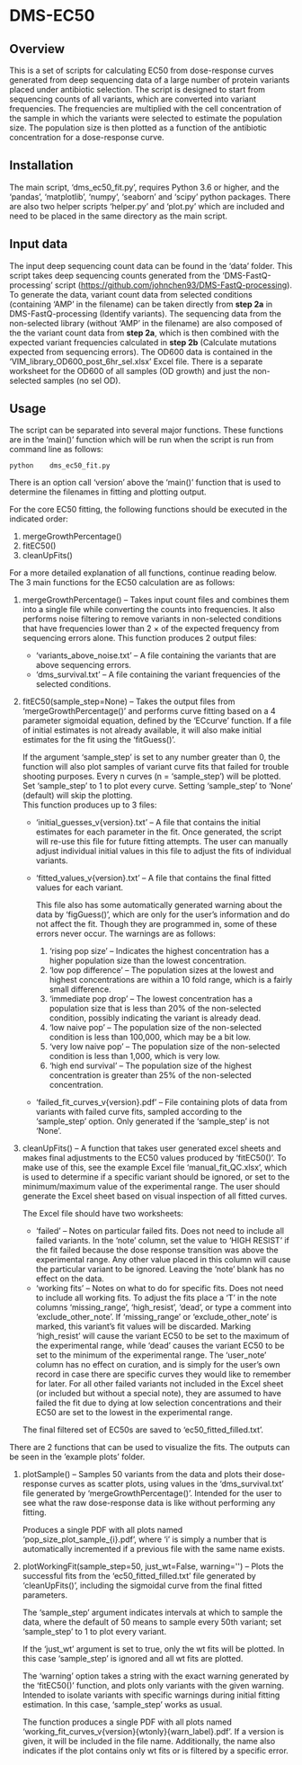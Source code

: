 # DMS-EC50

## Overview
This is a set of scripts for calculating EC50 from dose-response curves generated from deep sequencing data of a large number of protein variants placed under antibiotic selection. The script is designed to start from sequencing counts of all variants, which are converted into variant frequencies. The frequencies are multiplied with the cell concentration of the sample in which the variants were selected to estimate the population size. The population size is then plotted as a function of the antibiotic concentration for a dose-response curve.

## Installation
The main script, ‘dms_ec50_fit.py’, requires Python 3.6 or higher, and the ‘pandas’, ‘matplotlib’, ‘numpy’, ‘seaborn’ and ‘scipy’ python packages. There are also two helper scripts ‘helper.py’ and ‘plot.py’ which are included and need to be placed in the same directory as the main script.

## Input data
The input deep sequencing count data can be found in the ‘data’ folder.
This script takes deep sequencing counts generated from the ‘DMS-FastQ-processing’ script (https://github.com/johnchen93/DMS-FastQ-processing). 
To generate the data, variant count data from selected conditions (containing ‘AMP’ in the filename) can be taken directly from **step 2a** in DMS-FastQ-processing (Identify variants). The sequencing data from the non-selected library (without ‘AMP’ in the filename) are also composed of the the variant count data from **step 2a**, which is then combined with the expected variant frequencies calculated in **step 2b** (Calculate mutations expected from sequencing errors).
The OD600 data is contained in the ‘VIM_library_OD600_post_6hr_sel.xlsx’ Excel file. There is a separate worksheet for the OD600 of all samples (OD growth) and just the non-selected samples (no sel OD).

## Usage
The script can be separated into several major functions. These functions are in the ‘main()’ function which will be run when the script is run from command line as follows:  
  
    python    dms_ec50_fit.py
      
There is an option call ‘version’ above the ‘main()’ function that is used to determine the filenames in fitting and plotting output.  
  
For the core EC50 fitting, the following functions should be executed in the indicated order:
1.	mergeGrowthPercentage()
2.	fitEC50()
3.	cleanUpFits()
  
For a more detailed explanation of all functions, continue reading below.
The 3 main functions for the EC50 calculation are as follows:
1.	mergeGrowthPercentage() – Takes input count files and combines them into a single file while converting the counts into frequencies. It also performs noise filtering to remove variants in non-selected conditions that have frequencies lower than 2 × of the expected frequency from sequencing errors alone. 
This function produces 2 output files:  
    *	‘variants_above_noise.txt’ – A file containing the variants that are above sequencing errors.  
    *	‘dms_survival.txt’ – A file containing the variant frequencies of the selected conditions.  

2.	fitEC50(sample_step=None) – Takes the output files from ‘mergeGrowthPercentage()’ and performs curve fitting based on a 4 parameter sigmoidal equation, defined by the ‘ECcurve’ function. If a file of initial estimates is not already available, it will also make initial estimates for the fit using the ‘fitGuess()’. 

    If the argument ‘sample_step’ is set to any number greater than 0, the function will also plot samples of variant curve fits that failed for trouble shooting purposes. Every n curves (n = ‘sample_step’) will be plotted. Set ‘sample_step’ to 1 to plot every curve. Setting ‘sample_step’ to ‘None’ (default) will skip the plotting.  
    This function produces up to 3 files:  
    *	‘initial_guesses_v{version}.txt’ – A file that contains the initial estimates for each parameter in the fit. Once generated, the script will re-use this file for future fitting attempts. The user can manually adjust individual initial values in this file to adjust the fits of individual variants. 
    *	‘fitted_values_v{version}.txt’ – A file that contains the final fitted values for each variant. 

        This file also has some automatically generated warning about the data by ‘figGuess()’, which are only for the user’s information and do not affect the fit. Though they are programmed in, some of these errors never occur. The warnings are as follows:

        1.	‘rising pop size’ – Indicates the highest concentration has a higher population size than the lowest concentration.
        2.	‘low pop difference’ – The population sizes at the lowest and highest concentrations are within a 10 fold range, which is a fairly small difference.
        3.	‘immediate pop drop’ – The lowest concentration has a population size that is less than 20% of the non-selected condition, possibly indicating the variant is already dead.
        4.	‘low naive pop’ – The population size of the non-selected condition is less than 100,000, which may be a bit low.
        5.	‘very low naive pop’ – The population size of the non-selected condition is less than 1,000, which is very low.
        6.	‘high end survival’ – The population size of the highest concentration is greater than 25% of the non-selected concentration.

    *	‘failed_fit_curves_v{version}.pdf’ – File containing plots of data from variants with failed curve fits, sampled according to the ‘sample_step’ option. Only generated if the ‘sample_step’ is not ‘None’.

3.	cleanUpFits() – A function that takes user generated excel sheets and makes final adjustments to the EC50 values produced by ‘fitEC50()’. To make use of this, see the example Excel file ‘manual_fit_QC.xlsx’, which is used to determine if a specific variant should be ignored, or set to the minimum/maximum value of the experimental range. The user should generate the Excel sheet based on visual inspection of all fitted curves.  

    The Excel file should have two worksheets:  

    *	 ‘failed’ – Notes on particular failed fits. Does not need to include all failed variants. In the ‘note’ column, set the value to ‘HIGH RESIST’ if the fit failed because the dose response transition was above the experimental range. Any other value placed in this column will cause the particular variant to be ignored. Leaving the ‘note’ blank has no effect on the data.
    *	‘working fits’ – Notes on what to do for specific fits. Does not need to include all working fits. To adjust the fits place a ‘T’ in the note columns ‘missing_range’, ‘high_resist’, ‘dead’, or type a comment into ‘exclude_other_note’. If ‘missing_range’ or ‘exclude_other_note’ is marked, this variant’s fit values will be discarded. Marking ‘high_resist’ will cause the variant EC50 to be set to the maximum of the experimental range, while ‘dead’ causes the variant EC50 to be set to the minimum of the experimental range. The ‘user_note’ column has no effect on curation, and is simply for the user’s own record in case there are specific curves they would like to remember for later.
For all other failed variants not included in the Excel sheet (or included but without a special note), they are assumed to have failed the fit due to dying at low selection concentrations and their EC50 are set to the lowest in the experimental range.  
  
    The final filtered set of EC50s are saved to ‘ec50_fitted_filled.txt’.
    
There are 2 functions that can be used to visualize the fits. The outputs can be seen in the ’example plots’ folder.
1.	plotSample() – Samples 50 variants from the data and plots their dose-response curves as scatter plots, using values in the ‘dms_survival.txt’ file generated by ‘mergeGrowthPercentage()’. Intended for the user to see what the raw dose-response data is like without performing any fitting. 

    Produces a single PDF with all plots named ‘pop_size_plot_sample_{i}.pdf’, where ‘i’ is simply a number that is automatically incremented if a previous file with the same name exists. 

2.	plotWorkingFit(sample_step=50, just_wt=False, warning='') – Plots the successful fits from the ‘ec50_fitted_filled.txt’ file generated by ‘cleanUpFits()’, including the sigmoidal curve from the final fitted parameters. 

    The ‘sample_step’ argument indicates intervals at which to sample the data, where the default of 50 means to sample every 50th variant; set ‘sample_step’ to 1 to plot every variant.

    If the ‘just_wt’ argument is set to true, only the wt fits will be plotted. In this case ‘sample_step’ is ignored and all wt fits are plotted.

    The ‘warning’ option takes a string with the exact warning generated by the ‘fitEC50()’ function, and plots only variants with the given warning. Intended to isolate variants with specific warnings during initial fitting estimation. In this case, ‘sample_step’ works as usual.

    The function produces a single PDF with all plots named ‘working_fit_curves_v{version}{wtonly}{warn_label}.pdf’. If a version is given, it will be included in the file name. Additionally, the name also indicates if the plot contains only wt fits or is filtered by a specific error. 

